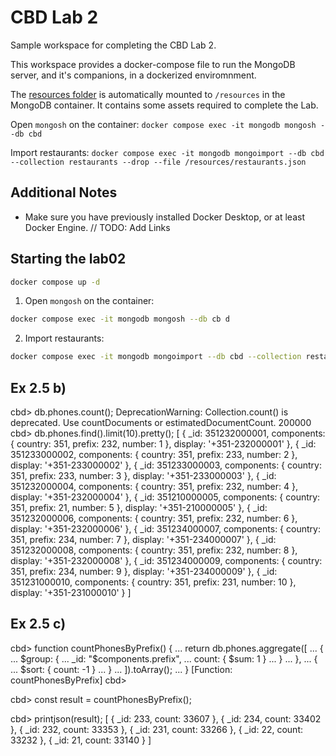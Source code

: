 # CBD Lab 2

Sample workspace for completing the CBD Lab 2.

This workspace provides a docker-compose file to run the MongoDB server, and it's companions, in a dockerized enviromnment.

The [resources folder](resources) is automatically mounted to `/resources` in the MongoDB container.
It contains some assets required to complete the Lab.

Open `mongosh` on the container:
`docker compose exec -it mongodb mongosh --db cbd`

Import restaurants: 
`docker compose exec -it mongodb mongoimport --db cbd --collection restaurants --drop --file /resources/restaurants.json`


## Additional Notes

* Make sure you have previously installed Docker Desktop, or at least Docker Engine.
// TODO: Add Links


## Starting the lab02

```bash
docker compose up -d
```

1. Open `mongosh` on the container:

```bash
docker compose exec -it mongodb mongosh --db cb d
```

2. Import restaurants:

```bash
docker compose exec -it mongodb mongoimport --db cbd --collection restaurants --drop --file /resources/restaurants.json
```

## Ex 2.5 b)

cbd> db.phones.count();
DeprecationWarning: Collection.count() is deprecated. Use countDocuments or estimatedDocumentCount.
200000
cbd> db.phones.find().limit(10).pretty();
[
  {
    _id: 351232000001,
    components: { country: 351, prefix: 232, number: 1 },
    display: '+351-232000001'
  },
  {
    _id: 351233000002,
    components: { country: 351, prefix: 233, number: 2 },
    display: '+351-233000002'
  },
  {
    _id: 351233000003,
    components: { country: 351, prefix: 233, number: 3 },
    display: '+351-233000003'
  },
  {
    _id: 351232000004,
    components: { country: 351, prefix: 232, number: 4 },
    display: '+351-232000004'
  },
  {
    _id: 351210000005,
    components: { country: 351, prefix: 21, number: 5 },
    display: '+351-210000005'
  },
  {
    _id: 351232000006,
    components: { country: 351, prefix: 232, number: 6 },
    display: '+351-232000006'
  },
  {
    _id: 351234000007,
    components: { country: 351, prefix: 234, number: 7 },
    display: '+351-234000007'
  },
  {
    _id: 351232000008,
    components: { country: 351, prefix: 232, number: 8 },
    display: '+351-232000008'
  },
  {
    _id: 351234000009,
    components: { country: 351, prefix: 234, number: 9 },
    display: '+351-234000009'
  },
  {
    _id: 351231000010,
    components: { country: 351, prefix: 231, number: 10 },
    display: '+351-231000010'
  }
]

## Ex 2.5 c)

cbd> function countPhonesByPrefix() {
...     return db.phones.aggregate([
...         {
...             $group: {
...                 _id: "$components.prefix",
...                 count: { $sum: 1 }
...             }
...         },
...         {
...             $sort: { count: -1 }
...         }
...     ]).toArray();
... }
[Function: countPhonesByPrefix]
cbd> 

cbd> const result = countPhonesByPrefix();

cbd> printjson(result);
[
  {
    _id: 233,
    count: 33607
  },
  {
    _id: 234,
    count: 33402
  },
  {
    _id: 232,
    count: 33353
  },
  {
    _id: 231,
    count: 33266
  },
  {
    _id: 22,
    count: 33232
  },
  {
    _id: 21,
    count: 33140
  }
]

